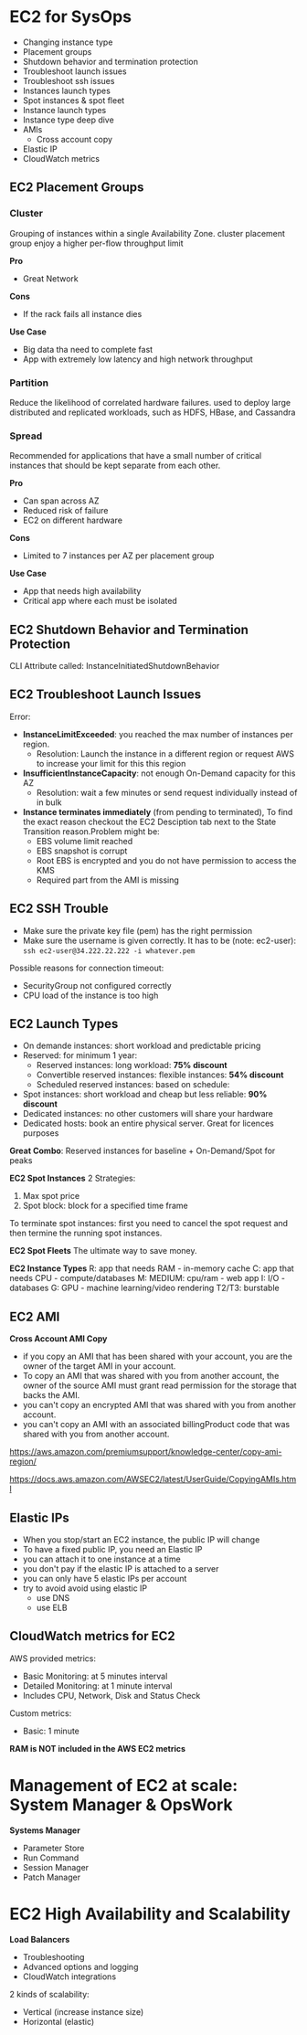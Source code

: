 # EC2 for SysOps
 - Changing instance type
 - Placement groups
 - Shutdown behavior and termination protection
 - Troubleshoot launch issues
 - Troubleshoot ssh issues
 - Instances launch types
 - Spot instances & spot fleet
 - Instance launch types 
 - Instance type deep dive
 - AMIs
   - Cross account copy
 - Elastic IP
 - CloudWatch metrics 


## EC2 Placement Groups
### Cluster 
Grouping of instances within a single Availability Zone. cluster placement group enjoy a higher per-flow throughput limit

**Pro**
- Great Network
  
**Cons**
- If the rack fails all instance dies

**Use Case**
- Big data tha need to complete fast
- App with extremely low latency and high network throughput

### Partition
Reduce the likelihood of correlated hardware failures. used to deploy large distributed and replicated workloads, such as HDFS, HBase, and Cassandra


### Spread
Recommended for applications that have a small number of critical instances that should be kept separate from each other. 

**Pro**
- Can span across AZ
- Reduced risk of failure
- EC2 on different hardware
  
**Cons**
- Limited to 7 instances per AZ per placement group

**Use Case**
- App that needs high availability
- Critical app where each must be isolated


## EC2 Shutdown Behavior and Termination Protection
CLI Attribute called: InstanceInitiatedShutdownBehavior



## EC2 Troubleshoot Launch Issues
Error:
- **InstanceLimitExceeded**: you reached the max number of instances per region.
  - Resolution: Launch the instance in a different region or request AWS to increase your limit for this this region
- **InsufficientInstanceCapacity**: not enough On-Demand capacity for this AZ
  - Resolution: wait a few minutes or send request individually instead of in bulk
- **Instance terminates immediately** (from pending to terminated), To find the exact reason checkout the EC2 Desciption tab next to the State Transition reason.Problem might be:
  - EBS volume limit reached
  - EBS snapshot is corrupt
  - Root EBS is encrypted and you do not have permission to access the KMS
  - Required part from the AMI is missing

## EC2 SSH Trouble
- Make sure the private key file (pem) has the right permission
- Make sure the username is given correctly. It has to be (note: ec2-user):
```ssh ec2-user@34.222.22.222 -i whatever.pem``` 

Possible reasons for connection timeout:
- SecurityGroup not configured correctly
- CPU load of the instance is too high

## EC2 Launch Types
- On demande instances: short workload and predictable pricing
- Reserved: for minimum 1 year: 
  - Reserved instances: long workload: **75% discount**
  - Convertible reserved instances: flexible instances: **54% discount**
  - Scheduled reserved instances: based on schedule: 
- Spot instances: short workload and cheap but less reliable: **90% discount**
- Dedicated instances: no other customers will share your hardware
- Dedicated hosts: book an entire physical server. Great for licences purposes

**Great Combo**: Reserved instances for baseline + On-Demand/Spot for peaks

**EC2 Spot Instances**
2 Strategies:
1. Max spot price
2. Spot block: block for a specified time frame

To terminate spot instances: first you need to cancel the spot request and then termine the running spot instances.

**EC2 Spot Fleets**
The ultimate way to save money.

**EC2 Instance Types**
R: app that needs RAM - in-memory cache
C: app that needs CPU - compute/databases
M: MEDIUM: cpu/ram - web app
I: I/O - databases
G: GPU - machine learning/video rendering
T2/T3: burstable

## EC2 AMI
**Cross Account AMI Copy**
- if you copy an AMI that has been shared with your account, you are the owner of the target AMI in your account.
- To copy an AMI that was shared with you from another account, the owner of the source AMI must grant read permission for the storage that backs the AMI.
- you can't copy an encrypted AMI that was shared with you from another account.
- you can't copy an AMI with an associated billingProduct code that was shared with you from another account.

https://aws.amazon.com/premiumsupport/knowledge-center/copy-ami-region/

https://docs.aws.amazon.com/AWSEC2/latest/UserGuide/CopyingAMIs.html

## Elastic IPs
- When you stop/start an EC2 instance, the public IP will change
- To have a fixed public IP, you need an Elastic IP
- you can attach it to one instance at a time
- you don't pay if the elastic IP is attached to a server
- you can only have 5 elastic IPs per account
- try to avoid avoid using elastic IP
  - use DNS
  - use ELB

 ## CloudWatch metrics for EC2
 AWS provided metrics:
  - Basic Monitoring: at 5 minutes interval
  - Detailed Monitoring: at 1 minute interval
  - Includes CPU, Network, Disk and Status Check 

Custom metrics:
  - Basic: 1 minute

**RAM is NOT included in the AWS EC2 metrics**



# Management of EC2 at scale: System Manager & OpsWork
**Systems Manager**
- Parameter Store
- Run Command
- Session Manager
- Patch Manager

# EC2 High Availability and Scalability
**Load Balancers**
- Troubleshooting
- Advanced options and logging
- CloudWatch integrations

2 kinds of scalability:
 - Vertical (increase instance size)
 - Horizontal (elastic)